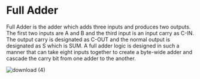 # Full Adder
Full Adder is the adder which adds three inputs and produces two outputs. The first two inputs are A and B and the third input is an input carry as C-IN. The output carry is designated as C-OUT and the normal output is designated as S which is SUM.
A full adder logic is designed in such a manner that can take eight inputs together to create a byte-wide adder and cascade the carry bit from one adder to the another.

![download (4)](https://user-images.githubusercontent.com/59930656/161589847-0c003f67-a4a5-42fa-80e7-8908ab7042a7.png)
